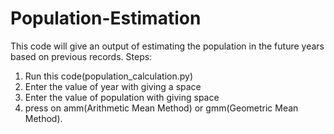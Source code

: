 # Population-Estimation

This code will give an output of estimating the population in the future years based on previous records.
Steps:
1. Run this code(population_calculation.py)
2. Enter the value of year with giving a space
3. Enter the value of population with giving space
4. press on amm(Arithmetic Mean Method) or gmm(Geometric Mean Method).
